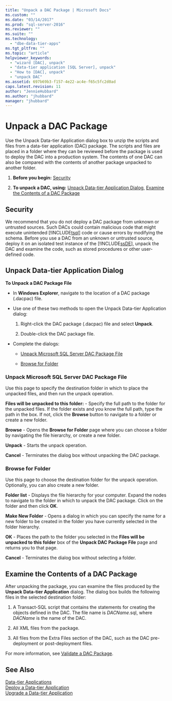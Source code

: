 ```yaml
---
title: "Unpack a DAC Package | Microsoft Docs"
ms.custom: ""
ms.date: "03/14/2017"
ms.prod: "sql-server-2016"
ms.reviewer: ""
ms.suite: ""
ms.technology: 
  - "dbe-data-tier-apps"
ms.tgt_pltfrm: ""
ms.topic: "article"
helpviewer_keywords: 
  - "wizard [DAC], unpack"
  - "data-tier application [SQL Server], unpack"
  - "How to [DAC], unpack"
  - "unpack DAC"
ms.assetid: 697b69b3-f157-4e22-ac4e-f65c5fc2d0ad
caps.latest.revision: 11
author: "JennieHubbard"
ms.author: "jhubbard"
manager: "jhubbard"
---
```

# Unpack a DAC Package
  Use the Unpack Data-tier Application dialog box to unzip the scripts and files from a data-tier application (DAC) package. The scripts and files are placed in a folder where they can be reviewed before the package is used to deploy the DAC into a production system. The contents of one DAC can also be compared with the contents of another package unpacked to another folder.  
  
1.  **Before you begin:**  [Security](#Security)  
  
2.  **To unpack a DAC, using:**  [Unpack Data-tier Application Dialog](#UnpackDACDial), [Examine the Contents of a DAC Package](#ExamDACPack)  
  
##  <a name="Security"></a> Security  
 We recommend that you do not deploy a DAC package from unknown or untrusted sources. Such DACs could contain malicious code that might execute unintended [!INCLUDE[tsql](../../includes/tsql-md.md)] code or cause errors by modifying the schema. Before you use a DAC from an unknown or untrusted source, deploy it on an isolated test instance of the [!INCLUDE[ssDE](../../includes/ssde-md.md)], unpack the DAC and examine the code, such as stored procedures or other user-defined code.  
  
##  <a name="UnpackDACDial"></a> Unpack Data-tier Application Dialog  
 **To Unpack a DAC Package File**  
  
-   In **Windows Explorer**, navigate to the location of a DAC package (.dacpac) file.  
  
-   Use one of these two methods to open the Unpack Data-tier Application dialog:  
  
    1.  Right-click the DAC package (.dacpac) file and select **Unpack**.  
  
    2.  Double-click the DAC package file.  
  
-   Complete the dialogs:  
  
    -   [Unpack Microsoft SQL Server DAC Package File](#Unpack)  
  
    -   [Browse for Folder](#Browse)  
  
###  <a name="Unpack"></a> Unpack Microsoft SQL Server DAC Package File  
 Use this page to specify the destination folder in which to place the unpacked files, and then run the unpack operation.  
  
 **Files will be unpacked to this folder:** - Specify the full path to the folder for the unpacked files. If the folder exists and you know the full path, type the path in the box. If not, click the **Browse** button to navigate to a folder or create a new folder.  
  
 **Browse** - Opens the **Browse for Folder** page where you can choose a folder by navigating the file hierarchy, or create a new folder.  
  
 **Unpack** - Starts the unpack operation.  
  
 **Cancel** - Terminates the dialog box without unpacking the DAC package.  
  
###  <a name="Browse"></a> Browse for Folder  
 Use this page to choose the destination folder for the unpack operation. Optionally, you can also create a new folder.  
  
 **Folder list** - Displays the file hierarchy for your computer. Expand the nodes to navigate to the folder in which to unpack the DAC package. Click on the folder and then click **OK**.  
  
 **Make New Folder** - Opens a dialog in which you can specify the name for a new folder to be created in the folder you have currently selected in the folder hierarchy.  
  
 **OK** - Places the path to the folder you selected in the **Files will be unpacked to this folder** box of the **Unpack DAC Package File** page and returns you to that page.  
  
 **Cancel** - Terminates the dialog box without selecting a folder.  
  
##  <a name="ExamDACPack"></a> Examine the Contents of a DAC Package  
 After unpacking the package, you can examine the files produced by the **Unpack Data-tier Application** dialog. The dialog box builds the following files in the selected destination folder:  
  
1.  A Transact-SQL script that contains the statements for creating the objects defined in the DAC. The file name is *DACName*.sql, where *DACName* is the name of the DAC.  
  
2.  All XML files from the package.  
  
3.  All files from the Extra Files section of the DAC, such as the DAC pre-deployment or post-deployment files.  
  
 For more information, see [Validate a DAC Package](../../relational-databases/data-tier-applications/validate-a-dac-package.md).  
  
## See Also  
 [Data-tier Applications](../../relational-databases/data-tier-applications/data-tier-applications.md)   
 [Deploy a Data-tier Application](../../relational-databases/data-tier-applications/deploy-a-data-tier-application.md)   
 [Upgrade a Data-tier Application](../../relational-databases/data-tier-applications/upgrade-a-data-tier-application.md)  
  
  